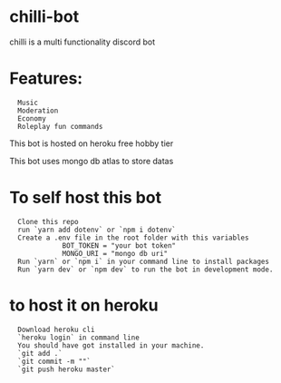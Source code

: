 # chilli-bot

chilli is a multi functionality discord bot 

# Features:
      Music
      Moderation
      Economy
      Roleplay fun commands
     
This bot is hosted on heroku free hobby tier

This bot uses mongo db atlas to store datas


# To self host this bot
      Clone this repo
      run `yarn add dotenv` or `npm i dotenv`
      Create a .env file in the root folder with this variables
                 BOT_TOKEN = "your bot token"
                 MONGO_URI = "mongo db uri"
      Run `yarn` or `npm i` in your command line to install packages
      Run `yarn dev` or `npm dev` to run the bot in development mode.

# to host it on heroku 
      Download heroku cli
      `heroku login` in command line 
      You should have got installed in your machine.
      `git add .`
      `git commit -m ""` 
      `git push heroku master`
